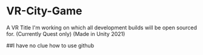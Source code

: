 # VR-City-Game
A VR Title I'm working on which all development builds will be open sourced for. (Currently Quest only) (Made in Unity 2021)

##I have no clue how to use github
